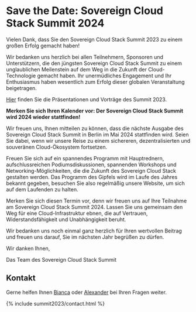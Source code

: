 # Save the Date: Sovereign Cloud Stack Summit 2024

Vielen Dank, dass Sie den Sovereign Cloud Stack Summit 2023 zu einem großen Erfolg gemacht haben!

Wir bedanken uns herzlich bei allen Teilnehmern, Sponsoren und Unterstützern, die den jüngsten Sovereign Cloud Stack Summit zu einem unglaublichen Meilenstein auf dem Weg in die Zukunft der Cloud-Technologie gemacht haben. Ihr unermüdliches Engagement und Ihr Enthusiasmus haben wesentlich zum Erfolg dieser globalen Veranstaltung beigetragen.

[Hier](https://scs.community/summit2023) finden Sie die Präsentationen und Vorträge des Summit 2023.

**Merken Sie sich Ihren Kalender vor: Der Sovereign Cloud Stack Summit wird 2024 wieder stattfinden!**

Wir freuen uns, Ihnen mitteilen zu können, dass die nächste Ausgabe des Sovereign Cloud Stack Summit in Berlin im Mai 2024 stattfinden wird. Seien Sie dabei, wenn wir unsere Reise zu einem sichereren, dezentralisierten und souveränen Cloud-Ökosystem fortsetzen.

Freuen Sie sich auf ein spannendes Programm mit Hauptrednern, aufschlussreichen Podiumsdiskussionen, spannenden Workshops und Networking-Möglichkeiten, die die Zukunft des Sovereign Cloud Stack gestalten werden. Das Programm des Gipfels wird im Laufe des Jahres bekannt gegeben, besuchen Sie also regelmäßig unsere Website, um sich auf dem Laufenden zu halten.

Merken Sie sich diesen Termin vor, denn wir freuen uns auf Ihre Teilnahme am Sovereign Cloud Stack Summit 2024. Lassen Sie uns gemeinsam den Weg für eine Cloud-Infrastruktur ebnen, die auf Vertrauen, Widerstandsfähigkeit und Unabhängigkeit beruht.

Wir bedanken uns noch einmal ganz herzlich für Ihren wertvollen Beitrag und freuen uns darauf, Sie im nächsten Jahr begrüßen zu dürfen.

Wir danken Ihnen,

Das Team des Sovereign Cloud Stack Summit

## Kontakt

Gerne helfen Ihnen [Bianca](https://scs.community/hollery) oder [Alexander](https://scs.community/diab) bei Ihren Fragen weiter.

{% include summit2023/contact.html %}
